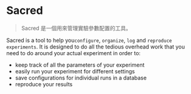 # Sacred

> Sacred 是一個用來管理實驗參數配置的工具。

Sacred is a tool to help you`configure`, `organize`, `log` and `reproduce experiments`. It is designed to do all the tedious overhead work that you need to do around your actual experiment in order to:

- keep track of all the parameters of your experiment
- easily run your experiment for different settings
- save configurations for individual runs in a database
- reproduce your results
